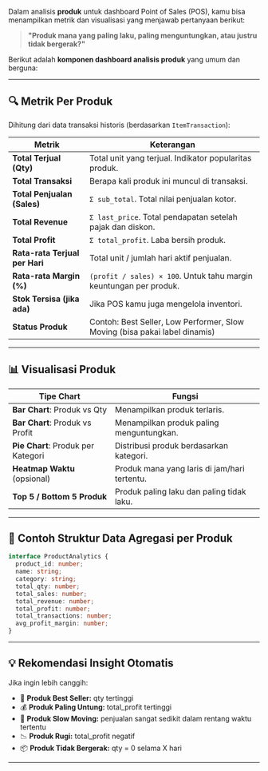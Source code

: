 Dalam analisis **produk** untuk dashboard Point of Sales (POS), kamu bisa menampilkan metrik dan visualisasi yang menjawab pertanyaan berikut:

> **"Produk mana yang paling laku, paling menguntungkan, atau justru tidak bergerak?"**

Berikut adalah **komponen dashboard analisis produk** yang umum dan berguna:

---

## 🔍 **Metrik Per Produk**

Dihitung dari data transaksi historis (berdasarkan `ItemTransaction`):

| Metrik                         | Keterangan                                                                 |
| ------------------------------ | -------------------------------------------------------------------------- |
| **Total Terjual (Qty)**        | Total unit yang terjual. Indikator popularitas produk.                     |
| **Total Transaksi**            | Berapa kali produk ini muncul di transaksi.                                |
| **Total Penjualan (Sales)**    | `Σ sub_total`. Total nilai penjualan kotor.                                |
| **Total Revenue**              | `Σ last_price`. Total pendapatan setelah pajak dan diskon.                 |
| **Total Profit**               | `Σ total_profit`. Laba bersih produk.                                      |
| **Rata-rata Terjual per Hari** | Total unit / jumlah hari aktif penjualan.                                  |
| **Rata-rata Margin (%)**       | `(profit / sales) × 100`. Untuk tahu margin keuntungan per produk.         |
| **Stok Tersisa (jika ada)**    | Jika POS kamu juga mengelola inventori.                                    |
| **Status Produk**              | Contoh: Best Seller, Low Performer, Slow Moving (bisa pakai label dinamis) |

---

## 📊 **Visualisasi Produk**

| Tipe Chart                         | Fungsi                                       |
| ---------------------------------- | -------------------------------------------- |
| **Bar Chart**: Produk vs Qty       | Menampilkan produk terlaris.                 |
| **Bar Chart**: Produk vs Profit    | Menampilkan produk paling menguntungkan.     |
| **Pie Chart**: Produk per Kategori | Distribusi produk berdasarkan kategori.      |
| **Heatmap Waktu** (opsional)       | Produk mana yang laris di jam/hari tertentu. |
| **Top 5 / Bottom 5 Produk**        | Produk paling laku dan paling tidak laku.    |

---

## 🧮 **Contoh Struktur Data Agregasi per Produk**

```ts
interface ProductAnalytics {
  product_id: number;
  name: string;
  category: string;
  total_qty: number;
  total_sales: number;
  total_revenue: number;
  total_profit: number;
  total_transactions: number;
  avg_profit_margin: number;
}
```

---

## 💡 Rekomendasi Insight Otomatis

Jika ingin lebih canggih:

* 🚀 **Produk Best Seller:** qty tertinggi
* 💰 **Produk Paling Untung:** total\_profit tertinggi
* 🐢 **Produk Slow Moving:** penjualan sangat sedikit dalam rentang waktu tertentu
* 📉 **Produk Rugi:** total\_profit negatif
* 📦 **Produk Tidak Bergerak:** qty = 0 selama X hari

---
